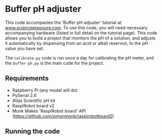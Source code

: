 # Buffer pH adjuster
This code accompanies the 'Buffer pH adjuster' tutorial at www.scienceexposure.com. To use this code, you will need necessary accompanying hardware (listed in full detail on the tutorial page). This code allows you to build a project that monitors the pH of a solution, and adjusts it automatically by dispensing from an acid or alkali reservoir, to the pH value you have set.

The `calibrate.py` code is run once a day for calibrating the pH meter, and the `buffer-ph.py` is the main code for the project.

## Requirements
* Raspberry Pi (any model will do)
* PySerial 2.6
* Atlas Scientific pH kit
* RaspiRobot board v2
* Monk Makes 'RaspiRobot board' API (https://github.com/simonmonk/raspirobotboard2)

## Running the code
